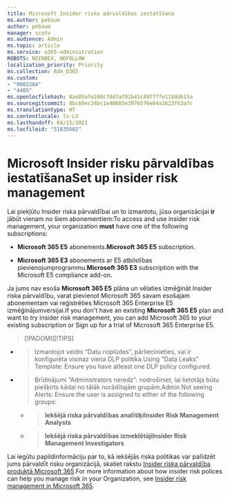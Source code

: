 ```yaml
---
title: Microsoft Insider risku pārvaldības iestatīšana
ms.author: pebaum
author: pebaum
manager: scotv
ms.audience: Admin
ms.topic: article
ms.service: o365-administration
ROBOTS: NOINDEX, NOFOLLOW
localization_priority: Priority
ms.collection: Adm_O365
ms.custom:
- "9002284"
- "4405"
ms.openlocfilehash: 8ae85afe240c7dd7af91b41c497fffe118dd615a
ms.sourcegitcommit: 8bc60ec34bc1e40685e3976576e04a2623f63a7c
ms.translationtype: HT
ms.contentlocale: lv-LV
ms.lasthandoff: 04/15/2021
ms.locfileid: "51835602"
---
```

# <a name="set-up-insider-risk-management"></a><span data-ttu-id="e9b6c-102">Microsoft Insider risku pārvaldības iestatīšana</span><span class="sxs-lookup"><span data-stu-id="e9b6c-102">Set up insider risk management</span></span>

<span data-ttu-id="e9b6c-103">Lai piekļūtu Insider riska pārvaldībai un to izmantotu, jūsu organizācijai **ir** jābūt vienam no šiem abonementiem:</span><span class="sxs-lookup"><span data-stu-id="e9b6c-103">To access and use insider risk management, your organization **must** have one of the following subscriptions:</span></span>

- <span data-ttu-id="e9b6c-104">**Microsoft 365 E5** abonements.</span><span class="sxs-lookup"><span data-stu-id="e9b6c-104">**Microsoft 365 E5** subscription.</span></span>

- <span data-ttu-id="e9b6c-105">**Microsoft 365 E3** abonements ar E5 atbilstības pievienojumprogrammu.</span><span class="sxs-lookup"><span data-stu-id="e9b6c-105">**Microsoft 365 E3** subscription with the Microsoft E5 compliance add-on.</span></span>

<span data-ttu-id="e9b6c-106">Ja jums nav esoša **Microsoft 365 E5** plāna un vēlaties izmēģināt Insider riska pārvaldību, varat pievienot Microsoft 365 savam esošajam abonementam vai reģistrēties Microsoft 365 Enterprise E5 izmēģinājumversijai.</span><span class="sxs-lookup"><span data-stu-id="e9b6c-106">If you don't have an existing **Microsoft 365 E5** plan and want to try insider risk management, you can add Microsoft 365 to your existing subscription or Sign up for a trial of Microsoft 365 Enterprise E5.</span></span>

> <span data-ttu-id="e9b6c-107">[!PADOMI]</span><span class="sxs-lookup"><span data-stu-id="e9b6c-107">[!TIPS]</span></span>
- > <span data-ttu-id="e9b6c-108">Izmantojot veidni “Datu noplūdes”, pārliecinieties, vai ir konfigurēta vismaz viena DLP politika.</span><span class="sxs-lookup"><span data-stu-id="e9b6c-108">Using "Data Leaks" Template: Ensure you have atleast one DLP policy configured.</span></span>
- > <span data-ttu-id="e9b6c-109">Brīdinājumi “Administrators neredz”: nodrošiniet, lai lietotājs būtu piešķirts kādai no tālāk norādītajām grupām.</span><span class="sxs-lookup"><span data-stu-id="e9b6c-109">Admin Not seeing Alerts: Ensure the user is assigned to either of the following groups:</span></span>
    - ><span data-ttu-id="e9b6c-110">**Iekšējā riska pārvaldības analītiķi**</span><span class="sxs-lookup"><span data-stu-id="e9b6c-110">**Insider Risk Management Analysts**</span></span>
    - ><span data-ttu-id="e9b6c-111">**Iekšējā riska pārvaldības izmeklētāji**</span><span class="sxs-lookup"><span data-stu-id="e9b6c-111">**Insider Risk Management Investigators**</span></span>

<span data-ttu-id="e9b6c-112">Lai iegūtu papildinformāciju par to, kā iekšējās riska politikas var palīdzēt jums pārvaldīt risku organizācijā, skatiet rakstu [Insider riska pārvaldība produktā Microsoft 365](https://go.microsoft.com/fwlink/?linkid=2123907).</span><span class="sxs-lookup"><span data-stu-id="e9b6c-112">For more information about how insider risk polices can help you manage risk in your Organization, see [Insider risk management in Microsoft 365](https://go.microsoft.com/fwlink/?linkid=2123907).</span></span>
